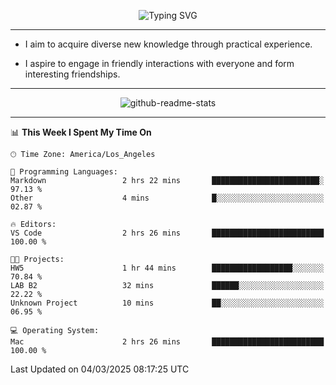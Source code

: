 <p align="center">
  <img src="https://readme-typing-svg.demolab.com?font=Fira+Code&weight=500&size=32&duration=2500&pause=1600&center=true&vCenter=true&random=false&width=1024&height=64&lines=Hi+there+%F0%9F%91%8B;I'm+delighted+you+could+make+it+here+%F0%9F%8E%89;I'm+Harry%2C+a+college+student+still+finding+my+way" alt="Typing SVG" />
</p>


---


- I aim to acquire diverse new knowledge through practical experience.

- I aspire to engage in friendly interactions with everyone and form interesting friendships.


---


<p align="center">
  <img src="https://github-readme-stats.vercel.app/api?username=Harry-Jing&show_icons=true" alt="github-readme-stats"/>
</p>


---

<!--START_SECTION:waka-->
📊 **This Week I Spent My Time On** 

```text
🕑︎ Time Zone: America/Los_Angeles

💬 Programming Languages: 
Markdown                 2 hrs 22 mins       ████████████████████████░   97.13 % 
Other                    4 mins              █░░░░░░░░░░░░░░░░░░░░░░░░   02.87 % 

🔥 Editors: 
VS Code                  2 hrs 26 mins       █████████████████████████   100.00 % 

🐱‍💻 Projects: 
HW5                      1 hr 44 mins        ██████████████████░░░░░░░   70.84 % 
LAB B2                   32 mins             ██████░░░░░░░░░░░░░░░░░░░   22.22 % 
Unknown Project          10 mins             ██░░░░░░░░░░░░░░░░░░░░░░░   06.95 % 

💻 Operating System: 
Mac                      2 hrs 26 mins       █████████████████████████   100.00 % 
```


 Last Updated on 04/03/2025 08:17:25 UTC
<!--END_SECTION:waka-->
